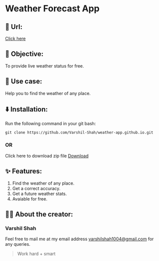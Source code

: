 # Weather Forecast App

## 🔗 Url:
[Click here](https://varshil-shah.github.io/weather-app.github.io/)


## 🎯 Objective:
To provide live weather status for free.

## 💼 Use case:
Help you to find the weather of any place.

## ⬇️ Installation:
Run the following command in your git bash:
```shell
git clone https://github.com/Varshil-Shah/weather-app.github.io.git
```
### OR

Click here to download zip file [Download](https://github.com/Varshil-Shah/weather-app.github.io/archive/refs/heads/master.zip)

## ✨ Features:
1. Find the weather of any place.
2. Get a correct accuracy.
3. Get a future weather stats.
4. Avaiable for free.

## 🧙‍♂️ About the creator:
### Varshil Shah

Feel free to mail me at my email address [varshilshah1004@gmail.com](mailto:varshilshah1004@gmail.com "Varshil Shah") for any queries.

>Work hard + smart


